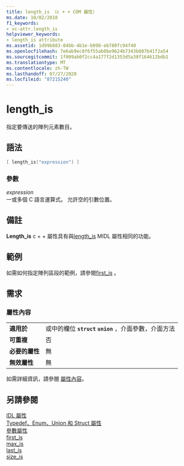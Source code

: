 ```yaml
---
title: length_is （c + + COM 屬性）
ms.date: 10/02/2018
f1_keywords:
- vc-attr.length_is
helpviewer_keywords:
- length_is attribute
ms.assetid: 1d99b883-84bb-4b1e-b098-eb780fc94f40
ms.openlocfilehash: 7e6ab9ec0f6f55ab0be9624b7343b087b41f2a54
ms.sourcegitcommit: 1f009ab0f2cc4a177f2d1353d5a38f164612bdb1
ms.translationtype: MT
ms.contentlocale: zh-TW
ms.lasthandoff: 07/27/2020
ms.locfileid: "87215240"
---
```

# <a name="length_is"></a>length_is

指定要傳送的陣列元素數目。

## <a name="syntax"></a>語法

```cpp
[ length_is("expression") ]
```

### <a name="parameters"></a>參數

*expression*<br/>
一或多個 C 語言運算式。 允許空的引數位置。

## <a name="remarks"></a>備註

**Length_is** c + + 屬性具有與[length_is](/windows/win32/Midl/length-is) MIDL 屬性相同的功能。

## <a name="example"></a>範例

如需如何指定陣列區段的範例，請參閱[first_is](first-is.md) 。

## <a name="requirements"></a>需求

### <a name="attribute-context"></a>屬性內容

|||
|-|-|
|**適用於**|或中的欄位 **`struct`** **`union`** ，介面參數，介面方法|
|**可重複**|否|
|**必要的屬性**|無|
|**無效屬性**|無|

如需詳細資訊，請參閱 [屬性內容](cpp-attributes-com-net.md#contexts)。

## <a name="see-also"></a>另請參閱

[IDL 屬性](idl-attributes.md)<br/>
[Typedef、Enum、Union 和 Struct 屬性](typedef-enum-union-and-struct-attributes.md)<br/>
[參數屬性](parameter-attributes.md)<br/>
[first_is](first-is.md)<br/>
[max_is](max-is.md)<br/>
[last_is](last-is.md)<br/>
[size_is](size-is.md)
